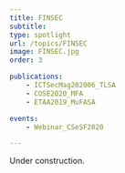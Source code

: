 ```yaml
---
title: FINSEC
subtitle:
type: spotlight
url: /topics/FINSEC
image: FINSEC.jpg
order: 3

publications:
    - ICTSecMag202006_TLSA
    - COSE2020_MFA
    - ETAA2019_MuFASA

events:
    - Webinar_CSeSF2020

---
```


Under construction.